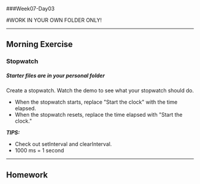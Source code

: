 ###Week07-Day03

#WORK IN YOUR OWN FOLDER ONLY!

---

## Morning Exercise

### Stopwatch


##### Starter files are in your personal folder

Create a stopwatch.  Watch the demo to see what your stopwatch should do.

- When the stopwatch starts, replace "Start the clock" with the time elapsed.
- When the stopwatch resets, replace the time elapsed with "Start the clock."

***TIPS:***
- Check out setInterval and clearInterval.
- 1000 ms = 1 second

---------------

## Homework

